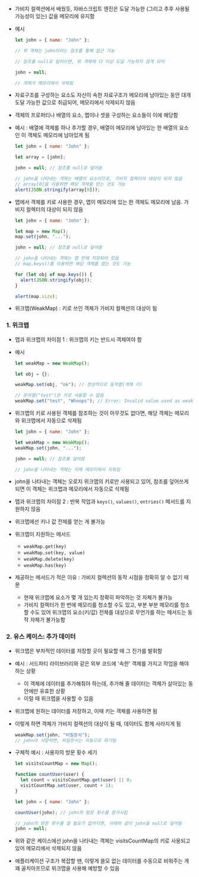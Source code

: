 - 가비지 컬렉션에서 배웠듯, 자바스크립트 엔진은 도달 가능한 (그리고 추후 사용될 가능성이 있는) 값을 메모리에 유지함
- 예시

  ```javascript
  let john = { name: "John" };

  // 위 객체는 john이라는 참조를 통해 접근 가능

  // 참조를 null로 덮어쓰면, 위 객체에 더 이상 도달 가능하지 않게 되어

  john = null;

  // 객체가 메모리에서 삭제됨
  ```

- 자료구조를 구성하는 요소도 자신이 속한 자료구조가 메모리에 남아있는 동안 대개 도달 가능한 값으로 취급되어, 메모리에서 삭제되지 않음
- 객체의 프로퍼티나 배열의 요소, 맵이나 셋을 구성하는 요소들이 이에 해당함

- 예시 : 배열에 객체를 하나 추가할 경우, 배열이 메모리에 남아있는 한 배열의 요소인 이 객체도 메모리에 남아있게 됨

  ```javascript
  let john = { name: "John" };

  let array = [john];

  john = null; // 참조를 null로 덮어씀

  // john을 나타내는 객체는 배열의 요소이므로, 가비지 컬렉터의 대상이 되지 않음
  // array[0]을 이용하면 해당 객체를 얻는 것도 가능
  alert(JSON.stringify(array[0]));
  ```

- 맵에서 객체를 키로 사용한 경우, 맵이 메모리에 있는 한 객체도 메모리에 남음. 가비지 컬렉터의 대상이 되지 않음

  ```javascript
  let john = { name: "John" };

  let map = new Map();
  map.set(john, "...");

  john = null; // 참조를 null로 덮어씀

  // john을 나타내는 객체는 맵 안에 저장되어 있음
  // map.keys()를 이용하면 해당 객체를 얻는 것도 가능

  for (let obj of map.keys()) {
    alert(JSON.stringify(obj));
  }

  alert(map.size);
  ```

- 위크맵(WeakMap) : 키로 쓰인 객체가 가비지 컬렉션의 대상이 됨

### 1. 위크맵

- 맵과 위크맵의 차이점 1 : 위크맵의 키는 반드시 객체여야 함
- 예시

  ```javascript
  let weakMap = new WeakMap();

  let obj = {};

  weakMap.set(obj, "ok"); // 정상적으로 동작함(객체 키)

  // 문자열("test")은 키로 사용할 수 없음
  weakMap.set("test", "Whoops"); // Error: Invalid value used as weak map key
  ```

- 위크맵의 키로 사용된 객체를 참조하는 것이 아무것도 없다면, 해당 객체는 메모리와 위크맵에서 자동으로 삭제됨

  ```javascript
  let john = { name: "John" };

  let weakMap = new WeakMap();
  weakMap.set(john, "...");

  john = null; // 참조를 덮어씀

  // john을 나타내는 객체는 이제 메모리에서 지워짐
  ```

- john을 나타내는 객체는 오로지 위크맵의 키로만 사용되고 있어, 참조를 덮어쓰게 되면 이 객체는 위크맵과 메모리에서 자동으로 삭제됨
- 맵과 위크맵의 차이점 2 : 반복 작업과 `keys()`, `values()`, `entries()` 메서드를 지원하지 않음
- 위크맵에선 키나 값 전체를 얻는 게 불가능

- 위크맵이 지원하는 메서드

  - `weakMap.get(key)`
  - `weakMap.set(key, value)`
  - `weakMap.delete(key)`
  - `weakMap.has(key)`

- 제공하는 메서드가 적은 이유 : 가비지 컬렉션의 동작 시점을 정확히 알 수 없기 때문
  - 현재 위크맵에 요소가 몇 개 있는지 정확히 파악하는 것 자체가 불가능
  - 가비지 컬렉터가 한 번에 메모리를 청소할 수도 있고, 부분 부분 메모리를 청소할 수도 있어 위크맵의 요소(키/값) 전체를 대상으로 무언가를 하는 메서드는 동작 자체가 불가능함

### 2. 유스 케이스: 추가 데이터

- 위크맵은 부차적인 데이터를 저장할 곳이 필요할 때 그 진가를 발휘함
- 예시 : 서드파티 라이브러리와 같은 외부 코드에 '속한' 객체를 가지고 작업을 해야 하는 상황

  - 이 객체에 데이터를 추가해줘야 하는데, 추가해 줄 데이터는 객체가 살아있는 동안에만 유효한 상황
  - 이럴 때 위크맵을 사용할 수 있음

- 위크맵에 원하는 데이터를 저장하고, 이때 키는 객체를 사용하면 됨
- 이렇게 하면 객체가 가비지 컬렉션의 대상이 될 때, 데이터도 함께 사라지게 됨

  ```javascript
  weakMap.set(john, "비밀문서");
  // john이 사망하면, 비밀문서는 자동으로 파기됨
  ```

- 구체적 예시 : 사용자의 방문 횟수 세기

  ```javascript
  let visitsCountMap = new Map();

  function countUser(user) {
    let count = visitsCountMap.get(user) || 0;
    visitCountMap.set(user, count + 1);
  }

  let john = { name: "John" };

  countUser(john); // john의 방문 횟수를 증가시킴

  // john의 방문 횟수를 셀 필요가 없어지면, 아래와 같이 john을 null로 덮어씀
  john = null;
  ```

- 위와 같은 케이스에선 john을 나타내는 객체는 visitsCountMap의 키로 사용되고 있어 메모리에서 삭제되지 않음
- 애플리케이션 구조가 복잡할 땐, 이렇게 쓸모 없는 데이터를 수동으로 비워주는 게 꽤 골치아프므로 위크맵을 사용해 예방할 수 있음
